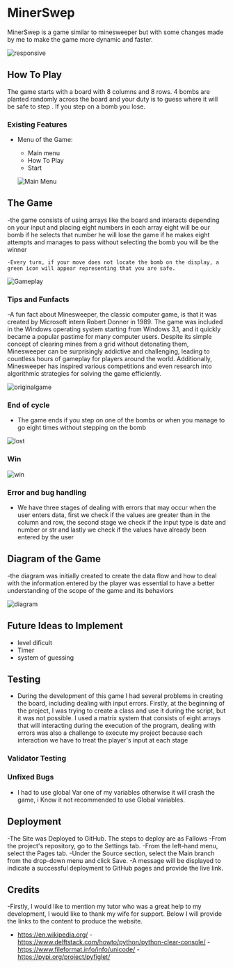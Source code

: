 # MinerSwep
 
MinerSwep is a game similar to minesweeper but with some changes made by me to make the game more dynamic and faster.

![responsive]()

## How To Play

 The game starts with a board with 8 columns and 8 rows. 4 bombs are planted randomly across the board and your duty is to guess where it will be safe to step . If you step on a bomb you lose.

### Existing Features
  
- Menu of the Game:
  - Main menu
  - How To Play
  - Start

  ![Main Menu](https://github.com/dhardi/minerswep/blob/main/assets/images/menu_game.PNG)

## The Game 
 -the game consists of using arrays like the board and interacts depending on your input and placing eight numbers in each array eight will be our bomb if he selects that number he will lose the game if he makes eight attempts and manages to pass without selecting the bomb you will be the winner
   
    -Every turn, if your move does not locate the bomb on the display, a green icon will appear representing that you are safe.
  ![Gameplay](https://github.com/dhardi/minerswep/blob/main/assets/images/turn.PNG)


### Tips and Funfacts
  -A fun fact about Minesweeper, the classic computer game, is that it was created by Microsoft intern Robert Donner in 1989. The game was included in the Windows operating system starting from Windows 3.1, and it quickly became a popular pastime for many computer users. Despite its simple concept of clearing mines from a grid without detonating them, Minesweeper can be surprisingly addictive and challenging, leading to countless hours of gameplay for players around the world. Additionally, Minesweeper has inspired various competitions and even research into algorithmic strategies for solving the game efficiently.

 ![originalgame](https://github.com/dhardi/minerswep/blob/main/assets/images/minesweeper.png)

 ### End of cycle
   - The game ends if you step on one of the bombs or when you manage to go eight times without stepping on the bomb

  ![lost](https://github.com/dhardi/minerswep/blob/main/assets/images/lost.PNG)

  ### Win
   ![win](https://github.com/dhardi/minerswep/blob/main/assets/images/win.PNG)


  ### Error and bug handling
  - We have three stages of dealing with errors that may occur when the user enters data, first we check if the values are greater than in the column and row, the second stage we check if the input type is date and number or str and lastly we check if the values have already been entered by the user

## Diagram of the Game

-the diagram was initially created to create the data flow and how to deal with the information entered by the player was essential to have a better understanding of the scope of the game and its behaviors

![diagram](https://github.com/dhardi/minerswep/blob/main/assets/images/diagram.PNG)

## Future Ideas to Implement 

- level dificult 
- Timer
- system of guessing 
 

## Testing 
- During the development of this game I had several problems in creating the board, including dealing with input errors. Firstly, at the beginning of the project, I was trying to create a class and use it during the script, but it was not possible. I used a matrix system that consists of eight arrays that will interacting during the execution of the program, dealing with errors was also a challenge to execute my project because each interaction we have to treat the player's input at each stage


### Validator Testing 



### Unfixed Bugs
- I had to use global Var one of my variables otherwise it will crash the game, i Know it not recommended to use Global variables.



## Deployment 
-The Site was Deployed to GitHub. The steps to deploy are as Fallows
-From the project's repository, go to the Settings tab.
-From the left-hand menu, select the Pages tab.
-Under the Source section, select the Main branch from the drop-down menu and click Save.
-A message will be displayed to indicate a successful deployment to GitHub pages and provide the live link.


## Credits

 -Firstly, I would like to mention my tutor who was a great help to my development, I would like to thank my wife for support. Below I will provide the links to the content to produce the website.

  - https://en.wikipedia.org/
  -https://www.delftstack.com/howto/python/python-clear-console/
  -https://www.fileformat.info/info/unicode/
  -https://pypi.org/project/pyfiglet/